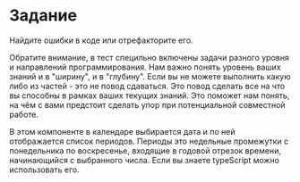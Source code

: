 # Задание


Найдите ошибки в коде или отрефакторите его. 

Обратите внимание, в тест специльно включены задачи разного уровня и направлений программирования. 
Нам важно понять уровень ваших знаний и в "ширину", и в "глубину". 
Если вы не можете выполнить какую либо из частей - это не повод сдаваться. 
Это повод сделать все на что вы способны в рамках ваших текущих знаний. 
Это поможет нам понять, на чём с вами предстоит сделать упор при потенциальной совместной работе.

В этом компоненте в календаре выбирается дата и по ней отображается список периодов. Периоды это недельные промежутки с понедельника по воскресенье, входящие в годовой отрезок времени, начинающийся с выбранного числа.
Если вы знаете typeScript можно использовать его.